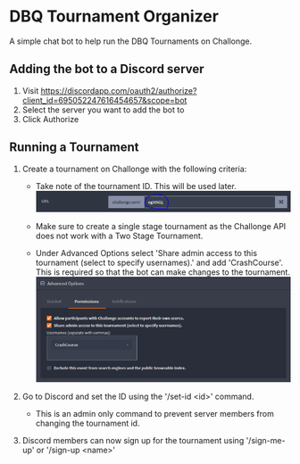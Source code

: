 # DBQ Tournament Organizer
A simple chat bot to help run the DBQ Tournaments on Challonge.

## Adding the bot to a Discord server
1. Visit https://discordapp.com/oauth2/authorize?client_id=695052247616454657&scope=bot
2. Select the server you want to add the bot to
3. Click Authorize

## Running a Tournament
1. Create a tournament on Challonge with the following criteria: 
    - Take note of the tournament ID. This will be used later.
    ![Tournament ID on Challonge](img/tournament-id.png)
    
    - Make sure to create a single stage tournament as the Challonge API does not work with a Two Stage Tournament. 
    - Under Advanced Options select 'Share admin access to this tournament (select to specify usernames).' and add 'CrashCourse'. This is required so that the bot can make changes to the tournament.
    ![Permissions](img/permissions.png)

2. Go to Discord and set the ID using the '/set-id \<id>' command. 
    - This is an admin only command to prevent server members from changing the tournament id.
3. Discord members can now sign up for the tournament using '/sign-me-up' or '/sign-up \<name>'
